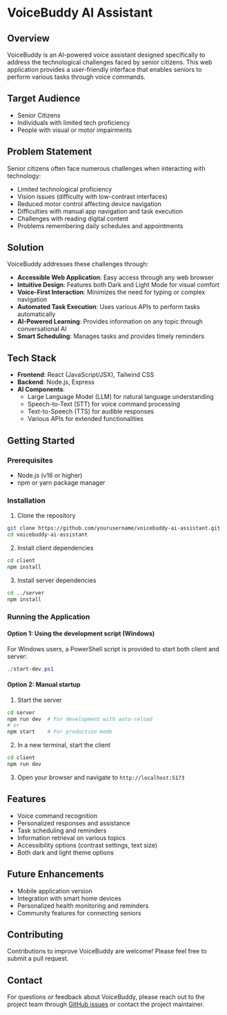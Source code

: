 # VoiceBuddy AI Assistant

## Overview
VoiceBuddy is an AI-powered voice assistant designed specifically to address the technological challenges faced by senior citizens. This web application provides a user-friendly interface that enables seniors to perform various tasks through voice commands.

## Target Audience
- Senior Citizens
- Individuals with limited tech proficiency
- People with visual or motor impairments

## Problem Statement
Senior citizens often face numerous challenges when interacting with technology:
- Limited technological proficiency
- Vision issues (difficulty with low-contrast interfaces)
- Reduced motor control affecting device navigation
- Difficulties with manual app navigation and task execution
- Challenges with reading digital content
- Problems remembering daily schedules and appointments

## Solution
VoiceBuddy addresses these challenges through:
- **Accessible Web Application**: Easy access through any web browser
- **Intuitive Design**: Features both Dark and Light Mode for visual comfort
- **Voice-First Interaction**: Minimizes the need for typing or complex navigation
- **Automated Task Execution**: Uses various APIs to perform tasks automatically
- **AI-Powered Learning**: Provides information on any topic through conversational AI
- **Smart Scheduling**: Manages tasks and provides timely reminders

## Tech Stack
- **Frontend**: React (JavaScript/JSX), Tailwind CSS
- **Backend**: Node.js, Express
- **AI Components**: 
  - Large Language Model (LLM) for natural language understanding
  - Speech-to-Text (STT) for voice command processing
  - Text-to-Speech (TTS) for audible responses
  - Various APIs for extended functionalities

## Getting Started

### Prerequisites
- Node.js (v16 or higher)
- npm or yarn package manager

### Installation

1. Clone the repository
```bash
git clone https://github.com/yourusername/voicebuddy-ai-assistant.git
cd voicebuddy-ai-assistant
```

2. Install client dependencies
```bash
cd client
npm install
```

3. Install server dependencies
```bash
cd ../server
npm install
```

### Running the Application

#### Option 1: Using the development script (Windows)
For Windows users, a PowerShell script is provided to start both client and server:
```powershell
./start-dev.ps1
```

#### Option 2: Manual startup
1. Start the server
```bash
cd server
npm run dev  # For development with auto-reload
# or
npm start    # For production mode
```

2. In a new terminal, start the client
```bash
cd client
npm run dev
```

3. Open your browser and navigate to `http://localhost:5173`

## Features
- Voice command recognition
- Personalized responses and assistance
- Task scheduling and reminders
- Information retrieval on various topics
- Accessibility options (contrast settings, text size)
- Both dark and light theme options

## Future Enhancements
- Mobile application version
- Integration with smart home devices
- Personalized health monitoring and reminders
- Community features for connecting seniors

## Contributing
Contributions to improve VoiceBuddy are welcome! Please feel free to submit a pull request.

## Contact
For questions or feedback about VoiceBuddy, please reach out to the project team through [GitHub issues](https://github.com/yourusername/voicebuddy-ai-assistant/issues) or contact the project maintainer.
